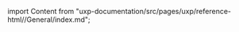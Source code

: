 
import Content from "uxp-documentation/src/pages/uxp/reference-html//General/index.md";

<Content query="product=photoshop"/>

